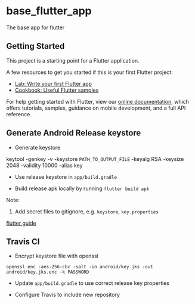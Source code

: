 # base_flutter_app

The base app for flutter

## Getting Started

This project is a starting point for a Flutter application.

A few resources to get you started if this is your first Flutter project:

- [Lab: Write your first Flutter app](https://flutter.io/docs/get-started/codelab)
- [Cookbook: Useful Flutter samples](https://flutter.io/docs/cookbook)

For help getting started with Flutter, view our 
[online documentation](https://flutter.io/docs), which offers tutorials, 
samples, guidance on mobile development, and a full API reference.


## Generate Android Release keystore
* Generate keystore

keytool -genkey -v -keystore `PATH_TO_OUTPUT_FILE` -keyalg RSA -keysize 2048 -validity 10000 -alias key

* Use release keystore in `app/build.gradle`

* Build release apk locally by running `flutter build apk`

Note:
1. Add secret files to gitignore, e.g. `keystore`, `key.properties`

[flutter guide](https://flutter.io/docs/deployment/android)

## Travis CI

* Encrypt keystore file with openssl

`openssl enc -aes-256-cbc -salt -in android/key.jks -out android/key.jks.enc -k PASSWORD`

* Update `app/build.gradle` to use correct release key properties 

* Configure Travis to include new repository
